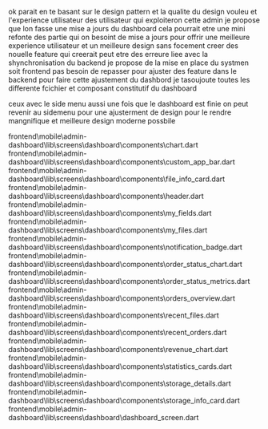 ok parait en te basant sur le design pattern et la qualite du design vouleu et l'experience utilisateur des utilisateur qui exploiteron cette admin je propose que lon fasse une mise a jours du dashboard cela pourrait etre une mini refonte des partie qui on besoint de mise a jours pour offrir une meilleure experience utilisateur et un meilleure design  sans focement creer des nouelle feature qui creerait peut etre des erreure liee avec la shynchronisation du backend je propose de la mise en place du systmen soit frontend pas besoin de repasser pour ajuster des feature dans le backend pour faire cette ajustement du dashbord je tasoujoute toutes les differente fcichier et composant constitutif du dashboard 

ceux avec le side menu aussi une fois que le dashboard est finie on peut revenir au sidemenu pour une ajusterment de design pour le rendre mangnifique et meilleure design moderne possbile

frontend\mobile\admin-dashboard\lib\screens\dashboard\components\chart.dart
frontend\mobile\admin-dashboard\lib\screens\dashboard\components\custom_app_bar.dart
frontend\mobile\admin-dashboard\lib\screens\dashboard\components\file_info_card.dart
frontend\mobile\admin-dashboard\lib\screens\dashboard\components\header.dart
frontend\mobile\admin-dashboard\lib\screens\dashboard\components\my_fields.dart
frontend\mobile\admin-dashboard\lib\screens\dashboard\components\my_files.dart
frontend\mobile\admin-dashboard\lib\screens\dashboard\components\notification_badge.dart
frontend\mobile\admin-dashboard\lib\screens\dashboard\components\order_status_chart.dart
frontend\mobile\admin-dashboard\lib\screens\dashboard\components\order_status_metrics.dart
frontend\mobile\admin-dashboard\lib\screens\dashboard\components\orders_overview.dart
frontend\mobile\admin-dashboard\lib\screens\dashboard\components\recent_files.dart
frontend\mobile\admin-dashboard\lib\screens\dashboard\components\recent_orders.dart
frontend\mobile\admin-dashboard\lib\screens\dashboard\components\revenue_chart.dart
frontend\mobile\admin-dashboard\lib\screens\dashboard\components\statistics_cards.dart
frontend\mobile\admin-dashboard\lib\screens\dashboard\components\storage_details.dart
frontend\mobile\admin-dashboard\lib\screens\dashboard\components\storage_info_card.dart
frontend\mobile\admin-dashboard\lib\screens\dashboard\dashboard_screen.dart